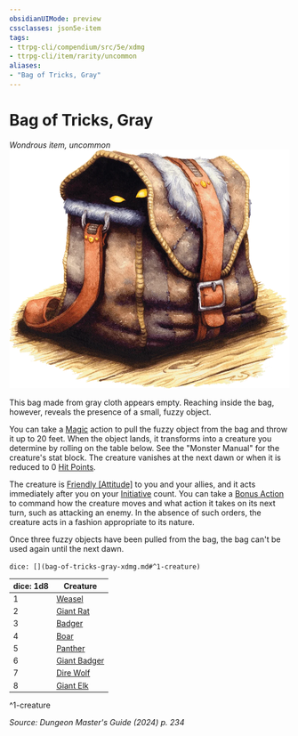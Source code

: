 ```yaml
---
obsidianUIMode: preview
cssclasses: json5e-item
tags:
- ttrpg-cli/compendium/src/5e/xdmg
- ttrpg-cli/item/rarity/uncommon
aliases: 
- "Bag of Tricks, Gray"
---
```

# Bag of Tricks, Gray
*Wondrous item, uncommon*  
![](3-Compendium/items/img/bag-of-tricks.webp#right)


This bag made from gray cloth appears empty. Reaching inside the bag, however, reveals the presence of a small, fuzzy object.

You can take a [Magic](3-Compendium/rules/actions.md#Magic) action to pull the fuzzy object from the bag and throw it up to 20 feet. When the object lands, it transforms into a creature you determine by rolling on the table below. See the "Monster Manual" for the creature's stat block. The creature vanishes at the next dawn or when it is reduced to 0 [Hit Points](3-Compendium/rules/variant-rules/hit-points-xphb.md).

The creature is [Friendly [Attitude]](3-Compendium/rules/variant-rules/friendly-attitude-xphb.md) to you and your allies, and it acts immediately after you on your [Initiative](3-Compendium/rules/variant-rules/initiative-xphb.md) count. You can take a [Bonus Action](3-Compendium/rules/variant-rules/bonus-action-xphb.md) to command how the creature moves and what action it takes on its next turn, such as attacking an enemy. In the absence of such orders, the creature acts in a fashion appropriate to its nature.

Once three fuzzy objects have been pulled from the bag, the bag can't be used again until the next dawn.

`dice: [](bag-of-tricks-gray-xdmg.md#^1-creature)`

| dice: 1d8 | Creature |
|-----------|----------|
| 1 | [Weasel](3-Compendium/bestiary/beast/weasel-xmm.md) |
| 2 | [Giant Rat](3-Compendium/bestiary/beast/giant-rat-xmm.md) |
| 3 | [Badger](3-Compendium/bestiary/beast/badger-xmm.md) |
| 4 | [Boar](3-Compendium/bestiary/beast/boar-xmm.md) |
| 5 | [Panther](3-Compendium/bestiary/beast/panther-xmm.md) |
| 6 | [Giant Badger](3-Compendium/bestiary/beast/giant-badger-xmm.md) |
| 7 | [Dire Wolf](3-Compendium/bestiary/beast/dire-wolf-xmm.md) |
| 8 | [Giant Elk](3-Compendium/bestiary/celestial/giant-elk-xmm.md) |
^1-creature

*Source: Dungeon Master's Guide (2024) p. 234*